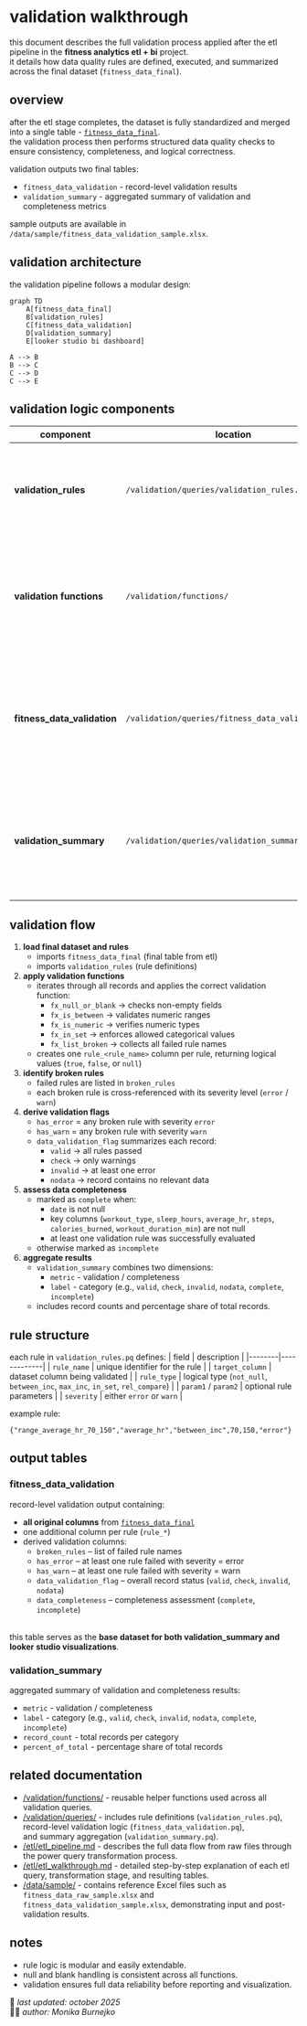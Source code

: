 # validation walkthrough
this document describes the full validation process applied after the etl pipeline in the **fitness analytics etl + bi** project.  
it details how data quality rules are defined, executed, and summarized across the final dataset (`fitness_data_final`).

## overview
after the etl stage completes, the dataset is fully standardized and merged into a single table - [`fitness_data_final`](../etl/queries/fitness_data_final.pq).  
the validation process then performs structured data quality checks to ensure consistency, completeness, and logical correctness.

validation outputs two final tables:
- `fitness_data_validation` - record-level validation results  
- `validation_summary` - aggregated summary of validation and completeness metrics  

sample outputs are available in `/data/sample/fitness_data_validation_sample.xlsx`.

## validation architecture
the validation pipeline follows a modular design:
```mermaid
graph TD
    A[fitness_data_final]
    B[validation_rules]
    C[fitness_data_validation]
    D[validation_summary]
    E[looker studio bi dashboard]

A --> B
B --> C
C --> D
C --> E
```

## validation logic components
| component | location | description |
|------------|-----------|-------------|
| **validation_rules** | `/validation/queries/validation_rules.pq` | defines all validation checks (rule name, target column, rule type, parameters, and severity). |
| **validation functions** | `/validation/functions/` | reusable m functions implementing logic for null checks, numeric ranges, set membership, and relational comparisons. |
| **fitness_data_validation** | `/validation/queries/fitness_data_validation.pq` | applies each rule dynamically to every record, producing `rule_*` columns and aggregating error/warning flags. |
| **validation_summary** | `/validation/queries/validation_summary.pq` | groups results by validation status (`valid`, `check`, `invalid`, `nodata`) and completeness (`complete`, `incomplete`). |

## validation flow
1. **load final dataset and rules**
   - imports `fitness_data_final` (final table from etl)
   - imports `validation_rules` (rule definitions)
2. **apply validation functions**
   - iterates through all records and applies the correct validation function:
     - `fx_null_or_blank` → checks non-empty fields  
     - `fx_is_between` → validates numeric ranges  
     - `fx_is_numeric` → verifies numeric types  
     - `fx_in_set` → enforces allowed categorical values  
     - `fx_list_broken` → collects all failed rule names  
   - creates one `rule_<rule_name>` column per rule, returning logical values (`true`, `false`, or `null`)
3. **identify broken rules**
   - failed rules are listed in `broken_rules`  
   - each broken rule is cross-referenced with its severity level (`error` / `warn`)
4. **derive validation flags**
   - `has_error` = any broken rule with severity `error`  
   - `has_warn` = any broken rule with severity `warn`  
   - `data_validation_flag` summarizes each record:  
     - `valid` → all rules passed  
     - `check` → only warnings  
     - `invalid` → at least one error  
     - `nodata` → record contains no relevant data  
5. **assess data completeness**
   - marked as `complete` when:
     - `date` is not null  
     - key columns (`workout_type`, `sleep_hours`, `average_hr`, `steps`, `calories_burned`, `workout_duration_min`) are not null  
     - at least one validation rule was successfully evaluated  
   - otherwise marked as `incomplete`
6. **aggregate results**
   - `validation_summary` combines two dimensions:  
     - `metric` - validation / completeness  
     - `label` - category (e.g., `valid`, `check`, `invalid`, `nodata`, `complete`, `incomplete`)  
   - includes record counts and percentage share of total records.

## rule structure
each rule in `validation_rules.pq` defines:
| field | description |
|--------|-------------|
| `rule_name` | unique identifier for the rule |
| `target_column` | dataset column being validated |
| `rule_type` | logical type (`not_null`, `between_inc`, `max_inc`, `in_set`, `rel_compare`) |
| `param1` / `param2` | optional rule parameters |
| `severity` | either `error` or `warn` |

example rule:
```text
{"range_average_hr_70_150","average_hr","between_inc",70,150,"error"}
```

## output tables
### fitness_data_validation
record-level validation output containing:
- **all original columns** from [`fitness_data_final`](../etl/queries/fitness_data_final.pq)
- one additional column per rule (`rule_*`)
- derived validation columns:
  - `broken_rules` – list of failed rule names  
  - `has_error` – at least one rule failed with severity = error  
  - `has_warn` – at least one rule failed with severity = warn  
  - `data_validation_flag` – overall record status (`valid`, `check`, `invalid`, `nodata`)  
  - `data_completeness` – completeness assessment (`complete`, `incomplete`)
  
<br>this table serves as the **base dataset for both validation_summary and looker studio visualizations**.

### validation_summary
aggregated summary of validation and completeness results:
- `metric` - validation / completeness  
- `label` - category (e.g., `valid`, `check`, `invalid`, `nodata`, `complete`, `incomplete`)  
- `record_count` - total records per category  
- `percent_of_total` - percentage share of total records

## related documentation
- [/validation/functions/](./functions) - reusable helper functions used across all validation queries.
- [/validation/queries/](./queries) - includes rule definitions (`validation_rules.pq`), record-level validation logic (`fitness_data_validation.pq`),  
  and summary aggregation (`validation_summary.pq`).
- [/etl/etl_pipeline.md](../etl/etl_pipeline.md) - describes the full data flow from raw files through the power query transformation process.
- [/etl/etl_walkthrough.md](../etl/etl_walkthrough.md) - detailed step-by-step explanation of each etl query, transformation stage, and resulting tables.
- [/data/sample/](/data/sample/) - contains reference Excel files such as `fitness_data_raw_sample.xlsx` and `fitness_data_validation_sample.xlsx`, demonstrating input and post-validation results.

## notes
- rule logic is modular and easily extendable.
- null and blank handling is consistent across all functions.
- validation ensures full data reliability before reporting and visualization.

📅 *last updated: october 2025*  
👩‍💻 *author: Monika Burnejko*
